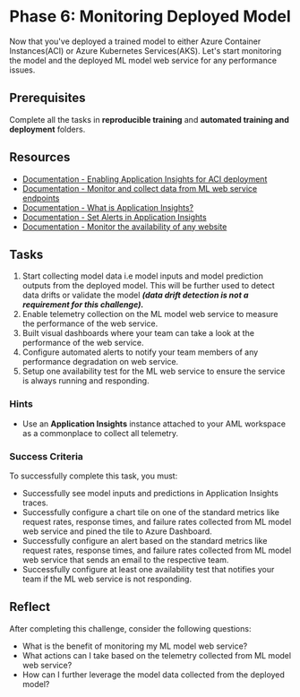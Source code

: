 # Phase 6: Monitoring Deployed Model

Now that you've deployed a trained model to either Azure Container Instances(ACI) or Azure Kubernetes Services(AKS). Let's start monitoring the model and the deployed ML model web service for any performance issues.


## Prerequisites

Complete all the tasks in **reproducible training** and **automated training and deployment** folders. 


## Resources

* [Documentation - Enabling Application Insights for ACI deployment](https://github.com/Azure/MachineLearningNotebooks/blob/master/how-to-use-azureml/deployment/enable-app-insights-in-production-service/enable-app-insights-in-production-service.ipynb)
* [Documentation - Monitor and collect data from ML web service endpoints](https://docs.microsoft.com/en-us/azure/machine-learning/how-to-enable-app-insights)
* [Documentation - What is Application Insights?](https://docs.microsoft.com/en-us/azure/azure-monitor/app/app-insights-overview)
* [Documentation - Set Alerts in Application Insights](https://docs.microsoft.com/en-us/azure/azure-monitor/app/alerts)
* [Documentation - Monitor the availability of any website](https://docs.microsoft.com/en-us/azure/azure-monitor/app/monitor-web-app-availability)


## Tasks

1. Start collecting model data i.e model inputs and model prediction outputs from the deployed model. This will be further used to detect data drifts or validate the model ***(data drift detection is not a requirement for this challenge).***
2. Enable telemetry collection on the ML model web service to measure the performance of the web service.
3. Built visual dashboards where your team can take a look at the performance of the web service.
4. Configure automated alerts to notify your team members of any performance degradation on web service.
5. Setup one availability test for the ML web service to ensure the service is always running and responding.

### Hints

* Use an **Application Insights** instance attached to your AML workspace as a commonplace to collect all telemetry.
  
### Success Criteria

To successfully complete this task, you must: 

* Successfully see model inputs and predictions in Application Insights traces.
* Successfully configure a chart tile on one of the standard metrics like request rates, response times, and failure rates collected from ML model web service and pined the tile to Azure Dashboard.
* Successfully configure an alert based on the standard metrics like request rates, response times, and failure rates collected from ML model web service that sends an email to the respective team.
* Successfully configure at least one availability test that notifies your team if the ML web service is not responding.


## Reflect

After completing this challenge, consider the following questions:

* What is the benefit of monitoring my ML model web service?
* What actions can I take based on the telemetry collected from ML model web service?
* How can I further leverage the model data collected from the deployed model?
